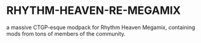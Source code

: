 # RHYTHM-HEAVEN-RE-MEGAMIX
a massive CTGP-esque modpack for Rhythm Heaven Megamix, containing mods from tons of members of the community.
